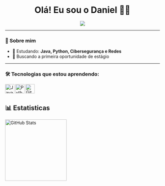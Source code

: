 <h1 align="center">Olá! Eu sou o Daniel 🧑‍💻</h1>

<p align="center">
  <img src="https://readme-typing-svg.herokuapp.com?font=Fira+Code&size=20&pause=1000&color=00FF00&center=true&vCenter=true&width=500&lines=Desenvolvedor+em+formação;Apaixonado+por+tecnologia!" />
</p>

---

### 🚀 Sobre mim

- 🌱 Estudando: **Java, Python, Cibersegurança e Redes**
- 🎯 Buscando a primeira oportunidade de estágio

---

### 🛠️ Tecnologias que estou aprendendo:

<img
  align="left"
  alt="Java"
  title="Java"
  width="30px"
  sytle="padding-right: 10px;"
  src="https://cdn.jsdelivr.net/gh/devicons/devicon@latest/icons/java/java-original.svg" />


  <img
    align="left"
    alt="Python"
    title="Python"
    width="30px"
    sytle="padding-right: 10px;"
    src="https://cdn.jsdelivr.net/gh/devicons/devicon@latest/icons/python/python-original.svg" />

    
  <img
    align="left"
    alt="Git"
    title="Git"
    width="30px"
    sytle="padding-right: 10px;"
    src="https://cdn.jsdelivr.net/gh/devicons/devicon@latest/icons/git/git-original.svg" />

 <br/>
 <br/>

 ## 📊 Estatisticas

<p/>
<img
  align="left"
  alt="GitHub Stats"
  height="200px"
  style="padding-right: 100px;"
  ![Anurag's GitHub stats](https://github-readme-stats.vercel.app/api?username=Daniel_icons=true&theme=tokyonight&include_all_commits=true&locale=pt-br)

 
          

          
          
          
          

